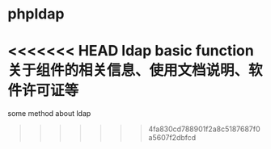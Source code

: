 # phpldap
<<<<<<< HEAD
ldap basic function 
关于组件的相关信息、使用文档说明、软件许可证等
=======
some method about ldap
>>>>>>> 4fa830cd788901f2a8c5187687f0a5607f2dbfcd
